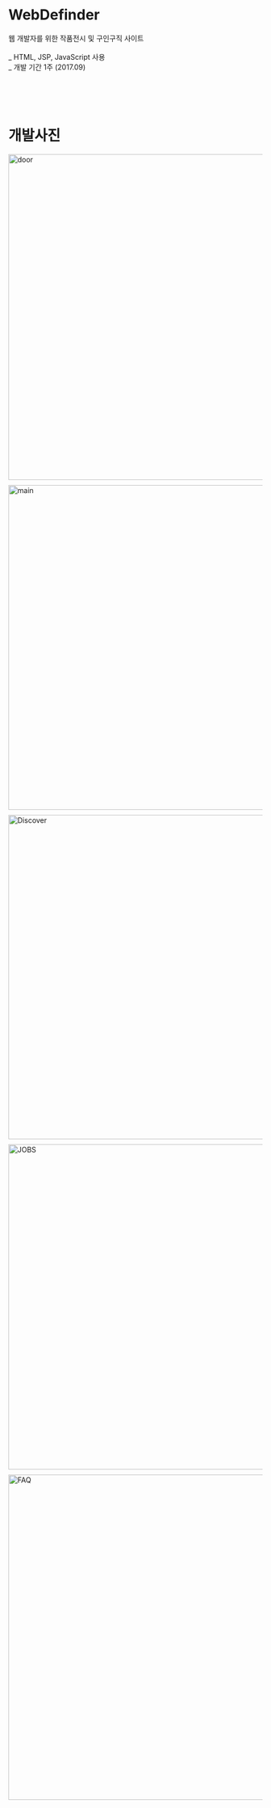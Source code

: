 # WebDefinder
웹 개발자를 위한 작품전시 및 구인구직 사이트<br><br>
_ HTML, JSP, JavaScript 사용<br>
_ 개발 기간 1주 (2017.09)<br>

<br><br><br>
# 개발사진
<div>
  <img width="645" alt="door" src="https://user-images.githubusercontent.com/38337323/65884803-7199fd80-e3d4-11e9-93f9-2aee4d2046dd.PNG" style="margin-bottom:10px;">
  <img width="643" alt="main" src="https://user-images.githubusercontent.com/38337323/65884821-78287500-e3d4-11e9-8641-d2e123de757d.PNG" style="margin-bottom:10px;">
  <img width="642" alt="Discover" src="https://user-images.githubusercontent.com/38337323/65884837-7e1e5600-e3d4-11e9-952b-0d00f8e4e084.PNG" style="margin-bottom:10px;">
  <img width="644" alt="JOBS" src="https://user-images.githubusercontent.com/38337323/65884845-81194680-e3d4-11e9-9e1a-9d98b0846f0d.PNG" style="margin-bottom:10px;">
  <img width="644" alt="FAQ" src="https://user-images.githubusercontent.com/38337323/65884850-837ba080-e3d4-11e9-905d-4d96978ff014.PNG" style="margin-bottom:10px;">
</div>


